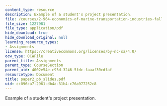 ```yaml
---
content_type: resource
description: Example of a student's project presentation.
file: /courses/2-964-economics-of-marine-transportation-industries-fall-2006/cc096ca72961db4a31b4c76a977252c8_paper2_pb_slides.pdf
file_size: 1227981
file_type: application/pdf
hide_download: true
hide_download_original: null
learning_resource_types:
- Assignments
license: https://creativecommons.org/licenses/by-nc-sa/4.0/
ocw_type: OCWFile
parent_title: Assignments
parent_type: CourseSection
parent_uid: 4002e54e-c95d-3246-5fdc-faaaf30cdfaf
resourcetype: Document
title: paper2_pb_slides.pdf
uid: cc096ca7-2961-db4a-31b4-c76a977252c8
---
```

Example of a student's project presentation.